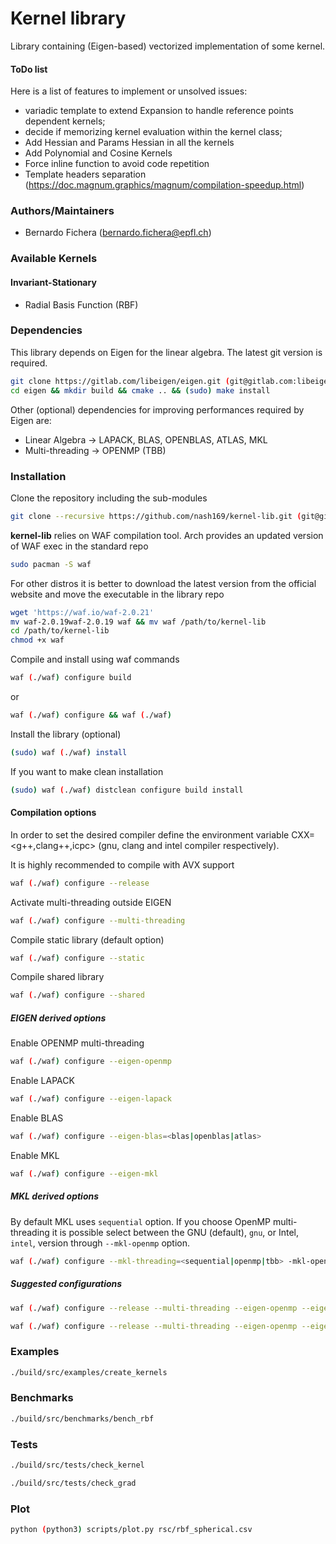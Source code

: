 # Kernel library
Library containing (Eigen-based) vectorized implementation of some kernel.

#### ToDo list
Here is a list of features to implement or unsolved issues:
- variadic template to extend Expansion to handle reference points dependent kernels;
- decide if memorizing kernel evaluation within the kernel class;
- Add Hessian and Params Hessian in all the kernels
- Add Polynomial and Cosine Kernels
- Force inline function to avoid code repetition
- Template headers separation (https://doc.magnum.graphics/magnum/compilation-speedup.html)

### Authors/Maintainers
- Bernardo Fichera (bernardo.fichera@epfl.ch)

### Available Kernels

#### Invariant-Stationary
- Radial Basis Function (RBF)

### Dependencies
This library depends on Eigen for the linear algebra. The latest git version is required.
```sh
git clone https://gitlab.com/libeigen/eigen.git (git@gitlab.com:libeigen/eigen.git)
cd eigen && mkdir build && cmake .. && (sudo) make install
```

Other (optional) dependencies for improving performances required by Eigen are:
- Linear Algebra -> LAPACK, BLAS, OPENBLAS, ATLAS, MKL
- Multi-threading -> OPENMP (TBB)

### Installation
Clone the repository including the sub-modules
```sh
git clone --recursive https://github.com/nash169/kernel-lib.git (git@github.com:nash169/kernel-lib.git)
```
**kernel-lib** relies on WAF compilation tool.
Arch provides an updated version of WAF exec in the standard repo
```sh
sudo pacman -S waf
```
For other distros it is better to download the latest version from the official website and move the executable in the library repo
```sh
wget 'https://waf.io/waf-2.0.21'
mv waf-2.0.19waf-2.0.19 waf && mv waf /path/to/kernel-lib
cd /path/to/kernel-lib
chmod +x waf
```
Compile and install using waf commands
```sh
waf (./waf) configure build
```
or
```sh
waf (./waf) configure && waf (./waf)
```
Install the library (optional)
```sh
(sudo) waf (./waf) install
```
If you want to make clean installation
```sh
(sudo) waf (./waf) distclean configure build install
```

#### Compilation options
In order to set the desired compiler define the environment variable CXX=<g++,clang++,icpc> (gnu, clang and intel compiler respectively).

It is highly recommended to compile with AVX support
```sh
waf (./waf) configure --release
```
Activate multi-threading outside EIGEN
```sh
waf (./waf) configure --multi-threading
```
Compile static library (default option)
```sh
waf (./waf) configure --static
```
Compile shared library
```sh
waf (./waf) configure --shared
```
##### EIGEN derived options
Enable OPENMP multi-threading
```sh
waf (./waf) configure --eigen-openmp
```
Enable LAPACK
```sh
waf (./waf) configure --eigen-lapack
```
Enable BLAS
```sh
waf (./waf) configure --eigen-blas=<blas|openblas|atlas>
```
Enable MKL
```sh
waf (./waf) configure --eigen-mkl
```
##### MKL derived options
By default MKL uses `sequential` option. If you choose OpenMP multi-threading it is possible select between the GNU (default), `gnu`, or Intel, `intel`, version through `--mkl-openmp` option.
```sh
waf (./waf) configure --mkl-threading=<sequential|openmp|tbb> -mkl-openmp=<gnu|intel> --mkl-64=<true|false>
```
##### Suggested configurations
```sh
waf (./waf) configure --release --multi-threading --eigen-openmp --eigen-lapack --eigen-blas=blas
```
```sh
waf (./waf) configure --release --multi-threading --eigen-openmp --eigen-mkl --mkl-threading=tbb --mkl-64
```

### Examples
```sh
./build/src/examples/create_kernels
```

### Benchmarks
```sh
./build/src/benchmarks/bench_rbf
```

### Tests
```sh
./build/src/tests/check_kernel
```
```sh
./build/src/tests/check_grad
```

### Plot
```sh
python (python3) scripts/plot.py rsc/rbf_spherical.csv
```
